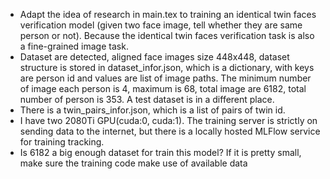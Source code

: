 - Adapt the idea of research in main.tex to training an identical twin faces verification model (given two face image, tell whether they are same person or not). Because the identical twin faces verification task is also a fine-grained image task.
- Dataset are detected, aligned face images size 448x448, dataset structure is stored in dataset_infor.json, which is a dictionary, with keys are person id and values are list of image paths. The minimum number of image each person is 4, maximum is 68, total image are 6182, total number of person is 353. A test dataset is in a different place.
- There is a twin_pairs_infor.json, which is a list of pairs of twin id.
- I have two 2080Ti GPU(cuda:0, cuda:1). The training server is strictly on sending data to the internet, but there is a locally hosted MLFlow service for training tracking.
- Is 6182 a big enough dataset for train this model? If it is pretty small, make sure the training code make use of available data